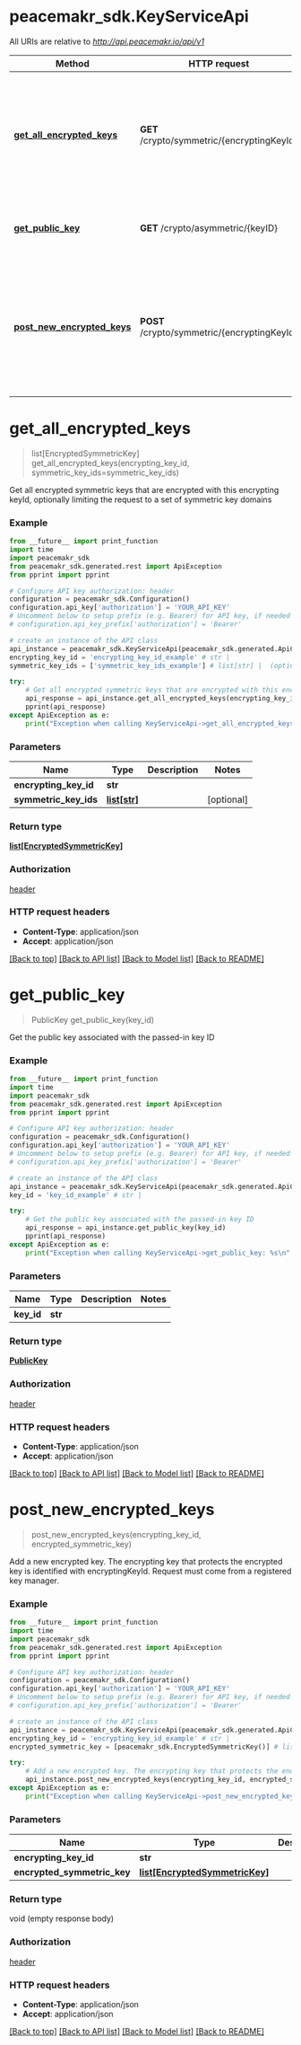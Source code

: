 # peacemakr_sdk.KeyServiceApi

All URIs are relative to *http://api.peacemakr.io/api/v1*

Method | HTTP request | Description
------------- | ------------- | -------------
[**get_all_encrypted_keys**](KeyServiceApi.md#get_all_encrypted_keys) | **GET** /crypto/symmetric/{encryptingKeyId} | Get all encrypted symmetric keys that are encrypted with this encrypting keyId, optionally limiting the request to a set of symmetric key domains
[**get_public_key**](KeyServiceApi.md#get_public_key) | **GET** /crypto/asymmetric/{keyID} | Get the public key associated with the passed-in key ID
[**post_new_encrypted_keys**](KeyServiceApi.md#post_new_encrypted_keys) | **POST** /crypto/symmetric/{encryptingKeyId} | Add a new encrypted key. The encrypting key that protects the encrypted key is identified with encryptingKeyId. Request must come from a registered key manager.


# **get_all_encrypted_keys**
> list[EncryptedSymmetricKey] get_all_encrypted_keys(encrypting_key_id, symmetric_key_ids=symmetric_key_ids)

Get all encrypted symmetric keys that are encrypted with this encrypting keyId, optionally limiting the request to a set of symmetric key domains

### Example
```python
from __future__ import print_function
import time
import peacemakr_sdk
from peacemakr_sdk.generated.rest import ApiException
from pprint import pprint

# Configure API key authorization: header
configuration = peacemakr_sdk.Configuration()
configuration.api_key['authorization'] = 'YOUR_API_KEY'
# Uncomment below to setup prefix (e.g. Bearer) for API key, if needed
# configuration.api_key_prefix['authorization'] = 'Bearer'

# create an instance of the API class
api_instance = peacemakr_sdk.KeyServiceApi(peacemakr_sdk.generated.ApiClient(configuration))
encrypting_key_id = 'encrypting_key_id_example' # str | 
symmetric_key_ids = ['symmetric_key_ids_example'] # list[str] |  (optional)

try:
    # Get all encrypted symmetric keys that are encrypted with this encrypting keyId, optionally limiting the request to a set of symmetric key domains
    api_response = api_instance.get_all_encrypted_keys(encrypting_key_id, symmetric_key_ids=symmetric_key_ids)
    pprint(api_response)
except ApiException as e:
    print("Exception when calling KeyServiceApi->get_all_encrypted_keys: %s\n" % e)
```

### Parameters

Name | Type | Description  | Notes
------------- | ------------- | ------------- | -------------
 **encrypting_key_id** | **str**|  | 
 **symmetric_key_ids** | [**list[str]**](str.md)|  | [optional] 

### Return type

[**list[EncryptedSymmetricKey]**](EncryptedSymmetricKey.md)

### Authorization

[header](../README.md#header)

### HTTP request headers

 - **Content-Type**: application/json
 - **Accept**: application/json

[[Back to top]](#) [[Back to API list]](../README.md#documentation-for-api-endpoints) [[Back to Model list]](../README.md#documentation-for-models) [[Back to README]](../README.md)

# **get_public_key**
> PublicKey get_public_key(key_id)

Get the public key associated with the passed-in key ID

### Example
```python
from __future__ import print_function
import time
import peacemakr_sdk
from peacemakr_sdk.generated.rest import ApiException
from pprint import pprint

# Configure API key authorization: header
configuration = peacemakr_sdk.Configuration()
configuration.api_key['authorization'] = 'YOUR_API_KEY'
# Uncomment below to setup prefix (e.g. Bearer) for API key, if needed
# configuration.api_key_prefix['authorization'] = 'Bearer'

# create an instance of the API class
api_instance = peacemakr_sdk.KeyServiceApi(peacemakr_sdk.generated.ApiClient(configuration))
key_id = 'key_id_example' # str | 

try:
    # Get the public key associated with the passed-in key ID
    api_response = api_instance.get_public_key(key_id)
    pprint(api_response)
except ApiException as e:
    print("Exception when calling KeyServiceApi->get_public_key: %s\n" % e)
```

### Parameters

Name | Type | Description  | Notes
------------- | ------------- | ------------- | -------------
 **key_id** | **str**|  | 

### Return type

[**PublicKey**](PublicKey.md)

### Authorization

[header](../README.md#header)

### HTTP request headers

 - **Content-Type**: application/json
 - **Accept**: application/json

[[Back to top]](#) [[Back to API list]](../README.md#documentation-for-api-endpoints) [[Back to Model list]](../README.md#documentation-for-models) [[Back to README]](../README.md)

# **post_new_encrypted_keys**
> post_new_encrypted_keys(encrypting_key_id, encrypted_symmetric_key)

Add a new encrypted key. The encrypting key that protects the encrypted key is identified with encryptingKeyId. Request must come from a registered key manager.

### Example
```python
from __future__ import print_function
import time
import peacemakr_sdk
from peacemakr_sdk.generated.rest import ApiException
from pprint import pprint

# Configure API key authorization: header
configuration = peacemakr_sdk.Configuration()
configuration.api_key['authorization'] = 'YOUR_API_KEY'
# Uncomment below to setup prefix (e.g. Bearer) for API key, if needed
# configuration.api_key_prefix['authorization'] = 'Bearer'

# create an instance of the API class
api_instance = peacemakr_sdk.KeyServiceApi(peacemakr_sdk.generated.ApiClient(configuration))
encrypting_key_id = 'encrypting_key_id_example' # str | 
encrypted_symmetric_key = [peacemakr_sdk.EncryptedSymmetricKey()] # list[EncryptedSymmetricKey] | 

try:
    # Add a new encrypted key. The encrypting key that protects the encrypted key is identified with encryptingKeyId. Request must come from a registered key manager.
    api_instance.post_new_encrypted_keys(encrypting_key_id, encrypted_symmetric_key)
except ApiException as e:
    print("Exception when calling KeyServiceApi->post_new_encrypted_keys: %s\n" % e)
```

### Parameters

Name | Type | Description  | Notes
------------- | ------------- | ------------- | -------------
 **encrypting_key_id** | **str**|  | 
 **encrypted_symmetric_key** | [**list[EncryptedSymmetricKey]**](EncryptedSymmetricKey.md)|  | 

### Return type

void (empty response body)

### Authorization

[header](../README.md#header)

### HTTP request headers

 - **Content-Type**: application/json
 - **Accept**: application/json

[[Back to top]](#) [[Back to API list]](../README.md#documentation-for-api-endpoints) [[Back to Model list]](../README.md#documentation-for-models) [[Back to README]](../README.md)


